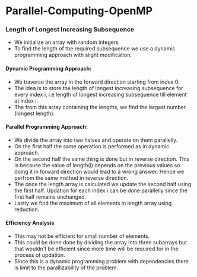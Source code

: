 # Parallel-Computing-OpenMP
### Length of Longest Increasing Subsequence

- We initialize an array with random integers
- To find the length of the required subsequence we use a dynamic programming approach with slight modification.

#### Dynamic Programming Approach:
- We traverse the array in the forward direction starting from index 0.
- The idea is to store the length of longest increasing subsequence for every index i, i.e length of longest increasing subsequence till element at index i.
- The from this array containing the lengths, we find the largest number (longest length).

#### Parallel Programming Approach:
- We divide the array into two halves and operate on them parallelly.
- On the first half the same operation is performed as in dynamic approach.
- On the second half the same thing is done but in reverse direction. This is because the value of length(i) depends on the previous values so doing it in forward direction would lead to a wrong answer. Hence we perfrom the same method in reverse direction.
- The once the length array is calculated we update the second half using the first half. Updation for each index i can be done parallelly since the first half remains unchanged.
- Lastly we find the maximum of all elements in length array using reduction.

#### Efficiency Analysis
- This may not be efficient for small number of elements.
- This could be done done by dividing the array into three subarrays but that wouldn't be efficient since more time will be required for in the process of updation.
- Since this is a dynamic programming problem with dependencies there is limit to the parallizability of the problem. 
